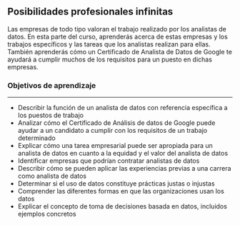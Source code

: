 ## Posibilidades profesionales infinitas
Las empresas de todo tipo valoran el trabajo realizado por los analistas de datos. En esta parte del curso, aprenderás acerca de estas empresas y los trabajos específicos y las tareas que los analistas realizan para ellas. También aprenderás cómo un Certificado de Analista de Datos de Google te ayudará a cumplir muchos de los requisitos para un puesto en dichas empresas.
### Objetivos de aprendizaje
---
* Describir la función de un analista de datos con referencia específica a los puestos de trabajo
* Analizar cómo el Certificado de Análisis de datos de Google puede ayudar a un candidato a cumplir con los requisitos de un trabajo determinado
* Explicar cómo una tarea empresarial puede ser apropiada para un analista de datos en cuanto a la equidad y el valor del analista de datos
* Identificar empresas que podrían contratar analistas de datos
* Describir cómo se pueden aplicar las experiencias previas a una carrera como analista de datos
* Determinar si el uso de datos constituye prácticas justas o injustas
* Comprender las diferentes formas en que las organizaciones usan los datos
* Explicar el concepto de toma de decisiones basada en datos, incluidos ejemplos concretos
